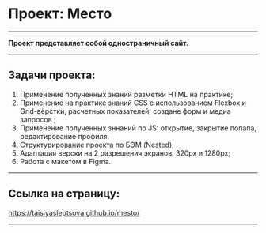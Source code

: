 # Проект: Место
____________
**Проект представляет собой одностраничный сайт.**
_______
## Задачи проекта:
1. Применение полученных знаний разметки HTML на практике;
2. Применение на практике знаний CSS с использованием Flexbox и Grid-вёрстки, расчетных показателей, создане форм и медиа запросов ; 
3. Применение полученных зннаний по JS: открытие, закрытие попапа, редактирование профиля.
4. Структурирование проекта по БЭМ (Nested);
5. Адаптация верски на 2 разрешения экранов: 320px и 1280px;
6. Работа с макетом в Figma.
____

## Ссылка на страницу:

https://taisiyasleptsova.github.io/mesto/
________




